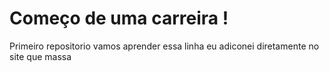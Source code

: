 # Começo de uma carreira !
 Primeiro repositorio 
 vamos aprender 
essa linha eu adiconei diretamente no site que massa
